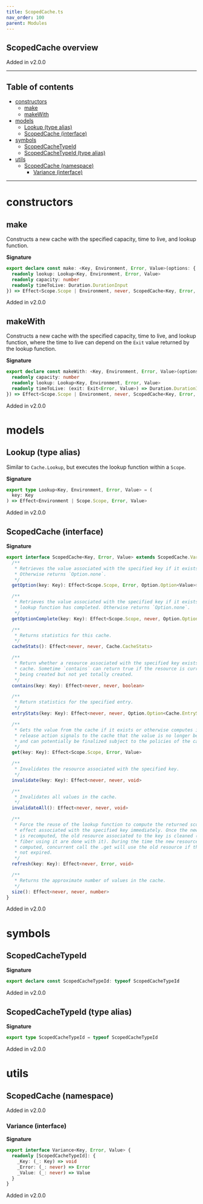 ```yaml
---
title: ScopedCache.ts
nav_order: 100
parent: Modules
---
```


## ScopedCache overview

Added in v2.0.0

---

<h2 class="text-delta">Table of contents</h2>

- [constructors](#constructors)
  - [make](#make)
  - [makeWith](#makewith)
- [models](#models)
  - [Lookup (type alias)](#lookup-type-alias)
  - [ScopedCache (interface)](#scopedcache-interface)
- [symbols](#symbols)
  - [ScopedCacheTypeId](#scopedcachetypeid)
  - [ScopedCacheTypeId (type alias)](#scopedcachetypeid-type-alias)
- [utils](#utils)
  - [ScopedCache (namespace)](#scopedcache-namespace)
    - [Variance (interface)](#variance-interface)

---

# constructors

## make

Constructs a new cache with the specified capacity, time to live, and
lookup function.

**Signature**

```ts
export declare const make: <Key, Environment, Error, Value>(options: {
  readonly lookup: Lookup<Key, Environment, Error, Value>
  readonly capacity: number
  readonly timeToLive: Duration.DurationInput
}) => Effect<Scope.Scope | Environment, never, ScopedCache<Key, Error, Value>>
```

Added in v2.0.0

## makeWith

Constructs a new cache with the specified capacity, time to live, and
lookup function, where the time to live can depend on the `Exit` value
returned by the lookup function.

**Signature**

```ts
export declare const makeWith: <Key, Environment, Error, Value>(options: {
  readonly capacity: number
  readonly lookup: Lookup<Key, Environment, Error, Value>
  readonly timeToLive: (exit: Exit<Error, Value>) => Duration.DurationInput
}) => Effect<Scope.Scope | Environment, never, ScopedCache<Key, Error, Value>>
```

Added in v2.0.0

# models

## Lookup (type alias)

Similar to `Cache.Lookup`, but executes the lookup function within a `Scope`.

**Signature**

```ts
export type Lookup<Key, Environment, Error, Value> = (
  key: Key
) => Effect<Environment | Scope.Scope, Error, Value>
```

Added in v2.0.0

## ScopedCache (interface)

**Signature**

```ts
export interface ScopedCache<Key, Error, Value> extends ScopedCache.Variance<Key, Error, Value>, Pipeable {
  /**
   * Retrieves the value associated with the specified key if it exists.
   * Otherwise returns `Option.none`.
   */
  getOption(key: Key): Effect<Scope.Scope, Error, Option.Option<Value>>

  /**
   * Retrieves the value associated with the specified key if it exists and the
   * lookup function has completed. Otherwise returns `Option.none`.
   */
  getOptionComplete(key: Key): Effect<Scope.Scope, never, Option.Option<Value>>

  /**
   * Returns statistics for this cache.
   */
  cacheStats(): Effect<never, never, Cache.CacheStats>

  /**
   * Return whether a resource associated with the specified key exists in the
   * cache. Sometime `contains` can return true if the resource is currently
   * being created but not yet totally created.
   */
  contains(key: Key): Effect<never, never, boolean>

  /**
   * Return statistics for the specified entry.
   */
  entryStats(key: Key): Effect<never, never, Option.Option<Cache.EntryStats>>

  /**
   * Gets the value from the cache if it exists or otherwise computes it, the
   * release action signals to the cache that the value is no longer being used
   * and can potentially be finalized subject to the policies of the cache.
   */
  get(key: Key): Effect<Scope.Scope, Error, Value>

  /**
   * Invalidates the resource associated with the specified key.
   */
  invalidate(key: Key): Effect<never, never, void>

  /**
   * Invalidates all values in the cache.
   */
  invalidateAll(): Effect<never, never, void>

  /**
   * Force the reuse of the lookup function to compute the returned scoped
   * effect associated with the specified key immediately. Once the new resource
   * is recomputed, the old resource associated to the key is cleaned (once all
   * fiber using it are done with it). During the time the new resource is
   * computed, concurrent call the .get will use the old resource if this one is
   * not expired.
   */
  refresh(key: Key): Effect<never, Error, void>

  /**
   * Returns the approximate number of values in the cache.
   */
  size(): Effect<never, never, number>
}
```

Added in v2.0.0

# symbols

## ScopedCacheTypeId

**Signature**

```ts
export declare const ScopedCacheTypeId: typeof ScopedCacheTypeId
```

Added in v2.0.0

## ScopedCacheTypeId (type alias)

**Signature**

```ts
export type ScopedCacheTypeId = typeof ScopedCacheTypeId
```

Added in v2.0.0

# utils

## ScopedCache (namespace)

Added in v2.0.0

### Variance (interface)

**Signature**

```ts
export interface Variance<Key, Error, Value> {
  readonly [ScopedCacheTypeId]: {
    _Key: (_: Key) => void
    _Error: (_: never) => Error
    _Value: (_: never) => Value
  }
}
```

Added in v2.0.0
